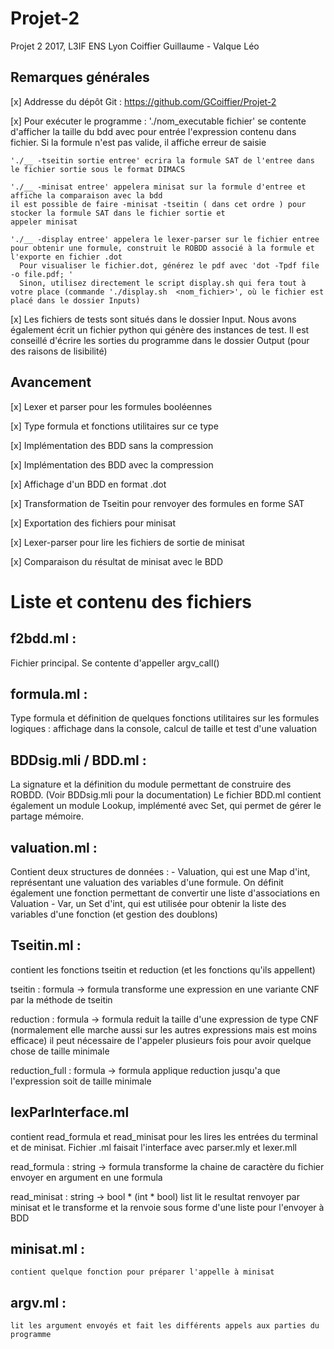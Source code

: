 # Projet-2
Projet 2 2017, L3IF ENS Lyon
Coiffier Guillaume - Valque Léo

## Remarques générales

[x] Addresse du dépôt Git : https://github.com/GCoiffier/Projet-2

[x] Pour exécuter le programme :
    './nom_executable fichier' se contente d'afficher la taille du bdd avec pour entrée l'expression contenu dans
    fichier. Si la formule n'est pas valide, il affiche erreur de saisie

    './__ -tseitin sortie entree' ecrira la formule SAT de l'entree dans le fichier sortie sous le format DIMACS

    './__ -minisat entree' appelera minisat sur la formule d'entree et affiche la comparaison avec la bdd
    il est possible de faire -minisat -tseitin ( dans cet ordre ) pour stocker la formule SAT dans le fichier sortie et
    appeler minisat

    './__ -display entree' appelera le lexer-parser sur le fichier entree pour obtenir une formule, construit le ROBDD associé à la formule et l'exporte en fichier .dot
      Pour visualiser le fichier.dot, générez le pdf avec 'dot -Tpdf file -o file.pdf; '
      Sinon, utilisez directement le script display.sh qui fera tout à votre place (commande './display.sh  <nom_fichier>', où le fichier est placé dans le dossier Inputs)

[x] Les fichiers de tests sont situés dans le dossier Input. Nous avons également écrit un fichier python qui génère des instances de test.
    Il est conseillé d'écrire les sorties du programme dans le dossier Output (pour des raisons de lisibilité)

## Avancement

[x] Lexer et parser pour les formules booléennes

[x] Type formula et fonctions utilitaires sur ce type

[x] Implémentation des BDD sans la compression

[x] Implémentation des BDD avec la compression

[x] Affichage d'un BDD en format .dot

[x] Transformation de Tseitin pour renvoyer des formules en forme SAT

[x] Exportation des fichiers pour minisat

[x] Lexer-parser pour lire les fichiers de sortie de minisat

[x] Comparaison du résultat de minisat avec le BDD

# Liste et contenu des fichiers

## f2bdd.ml :
Fichier principal. Se contente d'appeller argv_call()

## formula.ml :
Type formula et définition de quelques fonctions utilitaires sur les formules logiques :
  affichage dans la console, calcul de taille et test d'une valuation

## BDDsig.mli / BDD.ml :
  La signature et la définition du module permettant de construire des ROBDD. (Voir BDDsig.mli pour la documentation)
  Le fichier BDD.ml contient également un module Lookup, implémenté avec Set, qui permet de gérer le partage mémoire.

## valuation.ml :
  Contient deux structures de données :
    - Valuation, qui est une Map d'int, représentant une valuation des variables d'une formule. On définit également une fonction permettant de convertir une liste d'associations en Valuation
    - Var, un Set d'int, qui est utilisée pour obtenir la liste des variables d'une fonction (et gestion des doublons)

## Tseitin.ml :
contient les fonctions tseitin et reduction (et les fonctions qu'ils
appellent)

tseitin : formula -> formula
  transforme une expression en une variante CNF par la méthode de tseitin

reduction : formula -> formula
  reduit la taille d'une expression de type CNF (normalement elle marche aussi sur les autres expressions mais est moins efficace)
  il peut nécessaire de l'appeler plusieurs fois pour avoir quelque chose de taille minimale

reduction_full : formula -> formula
  applique reduction jusqu'a que l'expression soit de taille minimale

## lexParInterface.ml
contient read_formula et read_minisat pour les lires les entrées du terminal et de minisat. Fichier .ml faisait l'interface avec parser.mly et lexer.mll

read_formula : string -> formula
  transforme la chaine de caractère du fichier envoyer en argument en une formula

read_minisat : string -> bool * (int * bool) list
  lit le resultat renvoyer par minisat et le transforme et la renvoie sous forme d'une liste pour l'envoyer à BDD

## minisat.ml :
	contient quelque fonction pour préparer l'appelle à minisat

## argv.ml :
	lit les argument envoyés et fait les différents appels aux parties du programme
